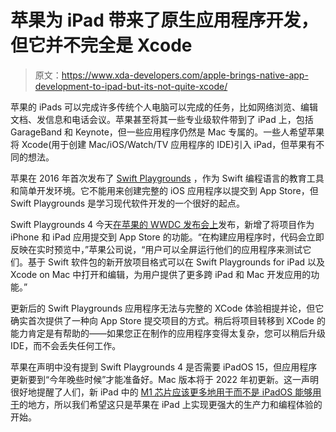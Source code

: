 # 苹果为 iPad 带来了原生应用程序开发，但它并不完全是 Xcode

> 原文：<https://www.xda-developers.com/apple-brings-native-app-development-to-ipad-but-its-not-quite-xcode/>

苹果的 iPads 可以完成许多传统个人电脑可以完成的任务，比如网络浏览、编辑文档、发信息和电话会议。苹果甚至将其一些专业级软件带到了 iPad 上，包括 GarageBand 和 Keynote，但一些应用程序仍然是 Mac 专属的。一些人希望苹果将 Xcode(用于创建 Mac/iOS/Watch/TV 应用程序的 IDE)引入 iPad，但苹果有不同的想法。

苹果在 2016 年首次发布了 [Swift Playgrounds](https://en.wikipedia.org/wiki/Swift_Playgrounds) ，作为 Swift 编程语言的教育工具和简单开发环境。它不能用来创建完整的 iOS 应用程序以提交到 App Store，但 Swift Playgrounds 是学习现代软件开发的一个很好的起点。

Swift Playgrounds 4 今天[在苹果的 WWDC 发布会上](https://www.apple.com/newsroom/2021/06/apple-previews-new-ipad-productivity-features-with-ipados-15/#:~:text=users%20can%20now%20build%20apps%20for%20iPhone%20and%20iPad%2C%20on%20iPad%2C%20with%20Swift%20Playgrounds)发布，新增了将项目作为 iPhone 和 iPad 应用提交到 App Store 的功能。“在构建应用程序时，代码会立即反映在实时预览中，”苹果公司说，“用户可以全屏运行他们的应用程序来测试它们。基于 Swift 软件包的新开放项目格式可以在 Swift Playgrounds for iPad 以及 Xcode on Mac 中打开和编辑，为用户提供了更多跨 iPad 和 Mac 开发应用的功能。”

更新后的 Swift Playgrounds 应用程序无法与完整的 XCode 体验相提并论，但它确实首次提供了一种向 App Store 提交项目的方式。稍后将项目转移到 XCode 的能力肯定是有帮助的——如果您正在制作的应用程序变得太复杂，您可以稍后升级 IDE，而不会丢失任何工作。

苹果在声明中没有提到 Swift Playgrounds 4 是否需要 iPadOS 15，但应用程序更新要到“今年晚些时候”才能准备好。Mac 版本将于 2022 年初更新。这一声明很好地提醒了人们，新 iPad 中的 [M1 芯片应该更多地用于](https://www.xda-developers.com/ipad-pro-2021-review/)[而不是 iPadOS 能够用于](https://www.xda-developers.com/apple-ipad-pro-ipados-limitations/)的地方，所以我们希望这只是苹果在 iPad 上实现更强大的生产力和编程体验的开始。